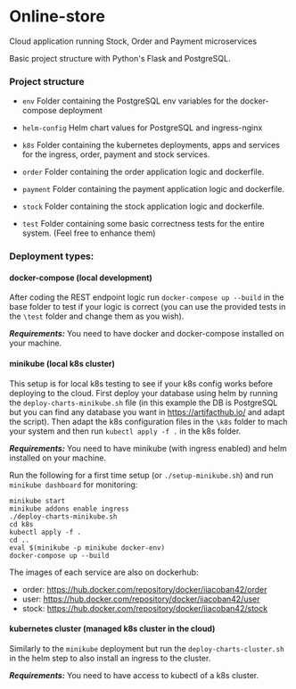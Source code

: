 # Online-store
Cloud application running Stock, Order and Payment microservices

Basic project structure with Python's Flask and PostgreSQL.

### Project structure

* `env`
    Folder containing the PostgreSQL env variables for the docker-compose deployment

* `helm-config`
   Helm chart values for PostgreSQL and ingress-nginx

* `k8s`
    Folder containing the kubernetes deployments, apps and services for the ingress, order, payment and stock services.

* `order`
    Folder containing the order application logic and dockerfile.

* `payment`
    Folder containing the payment application logic and dockerfile.

* `stock`
    Folder containing the stock application logic and dockerfile.

* `test`
    Folder containing some basic correctness tests for the entire system. (Feel free to enhance them)

### Deployment types:

#### docker-compose (local development)

After coding the REST endpoint logic run `docker-compose up --build` in the base folder to test if your logic is correct
(you can use the provided tests in the `\test` folder and change them as you wish).

***Requirements:*** You need to have docker and docker-compose installed on your machine.

#### minikube (local k8s cluster)

This setup is for local k8s testing to see if your k8s config works before deploying to the cloud.
First deploy your database using helm by running the `deploy-charts-minikube.sh` file (in this example the DB is PostgreSQL
but you can find any database you want in https://artifacthub.io/ and adapt the script). Then adapt the k8s configuration files in the
`\k8s` folder to mach your system and then run `kubectl apply -f .` in the k8s folder.

***Requirements:*** You need to have minikube (with ingress enabled) and helm installed on your machine.


Run the following for a first time setup (or `./setup-minikube.sh`) and run `minikube dashboard` for monitoring:
```
minikube start
minikube addons enable ingress
./deploy-charts-minikube.sh
cd k8s
kubectl apply -f .
cd ..
eval $(minikube -p minikube docker-env)
docker-compose up --build
```

The images of each service are also on dockerhub:
- order: https://hub.docker.com/repository/docker/iiacoban42/order
- user: https://hub.docker.com/repository/docker/iiacoban42/user
- stock: https://hub.docker.com/repository/docker/iiacoban42/stock

#### kubernetes cluster (managed k8s cluster in the cloud)

Similarly to the `minikube` deployment but run the `deploy-charts-cluster.sh` in the helm step to also install an ingress to the cluster.

***Requirements:*** You need to have access to kubectl of a k8s cluster.

